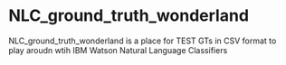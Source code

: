 # NLC_ground_truth_wonderland
NLC_ground_truth_wonderland is a place for TEST GTs in CSV format to play aroudn wtih IBM Watson Natural Language Classifiers 
